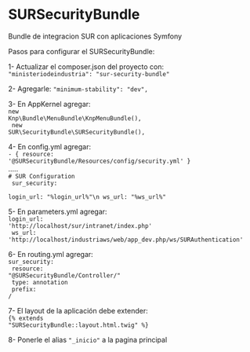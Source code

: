 SURSecurityBundle
=================

Bundle de integracion SUR con aplicaciones Symfony

Pasos para configurar el SURSecurityBundle:

1- Actualizar el composer.json del proyecto con: <br />
        <code>"ministeriodeindustria": "sur-security-bundle"</code>
		
2- Agregarle:  <code>"minimum-stability": "dev",</code>

3- En AppKernel agregar: <br />
		<code>new Knp\Bundle\MenuBundle\KnpMenuBundle(), <br />
		new SUR\SecurityBundle\SURSecurityBundle(), <br /></code>
		
4- En config.yml agregar: <br />
	<code>- { resource: '@SURSecurityBundle/Resources/config/security.yml' }</code><br />
	.....<br />
	<code># SUR Configuration<br />
	sur_security:<br />
		login_url: "%login_url%"\n
		ws_url:    "%ws_url%"<br /></code>
		
5- En parameters.yml agregar:<br />
	<code>login_url: 'http://localhost/sur/intranet/index.php'<br />
    	ws_url: 'http://localhost/industriaws/web/app_dev.php/ws/SURAuthentication'<br /></code>
    
6- En routing.yml agregar:<br />
    <code>sur_security:<br />
		  resource: "@SURSecurityBundle/Controller/"<br />
		  type:     annotation<br />
		  prefix:   /<br /></code>
		  
7- El layout de la aplicación debe extender: <br />
	<code>{% extends "SURSecurityBundle::layout.html.twig" %}<br /></code>
	
8- Ponerle el alias <code>"_inicio"</code> a la pagina principal
